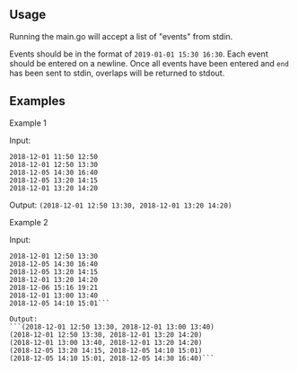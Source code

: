 ## Usage

Running the main.go will accept a list of "events" from stdin.

Events should be in the format of `2019-01-01 15:30 16:30`. Each event should be entered on a newline. Once all events have been entered and `end` has been sent to stdin, overlaps will be returned to stdout.


## Examples
Example 1

Input:
```
2018-12-01 11:50 12:50
2018-12-01 12:50 13:30
2018-12-05 14:30 16:40
2018-12-05 13:20 14:15
2018-12-01 13:20 14:20
```

Output:
`(2018-12-01 12:50 13:30, 2018-12-01 13:20 14:20)`


Example 2

Input:
```2018-12-01 11:50 12:50
2018-12-01 12:50 13:30
2018-12-05 14:30 16:40
2018-12-05 13:20 14:15
2018-12-01 13:20 14:20
2018-12-06 15:16 19:21
2018-12-01 13:00 13:40
2018-12-05 14:10 15:01```

Output:
```(2018-12-01 12:50 13:30, 2018-12-01 13:00 13:40)
(2018-12-01 12:50 13:30, 2018-12-01 13:20 14:20)
(2018-12-01 13:00 13:40, 2018-12-01 13:20 14:20)
(2018-12-05 13:20 14:15, 2018-12-05 14:10 15:01)
(2018-12-05 14:10 15:01, 2018-12-05 14:30 16:40)```